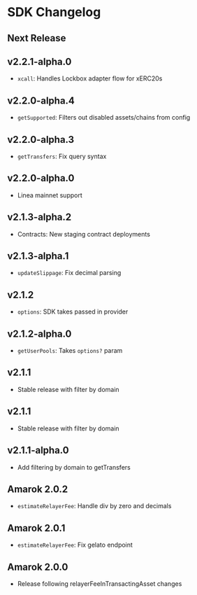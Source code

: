 # SDK Changelog

## Next Release

## v2.2.1-alpha.0

- `xcall`: Handles Lockbox adapter flow for xERC20s

## v2.2.0-alpha.4

- `getSupported`: Filters out disabled assets/chains from config

## v2.2.0-alpha.3

- `getTransfers`: Fix query syntax

## v2.2.0-alpha.0

- Linea mainnet support

## v2.1.3-alpha.2

- Contracts: New staging contract deployments

## v2.1.3-alpha.1

- `updateSlippage`: Fix decimal parsing

## v2.1.2

- `options`: SDK takes passed in provider

## v2.1.2-alpha.0

- `getUserPools`: Takes `options?` param

## v2.1.1

- Stable release with filter by domain

## v2.1.1

- Stable release with filter by domain

## v2.1.1-alpha.0

- Add filtering by domain to getTransfers

## Amarok 2.0.2

- `estimateRelayerFee`: Handle div by zero and decimals

## Amarok 2.0.1

- `estimateRelayerFee`: Fix gelato endpoint

## Amarok 2.0.0

- Release following relayerFeeInTransactingAsset changes
